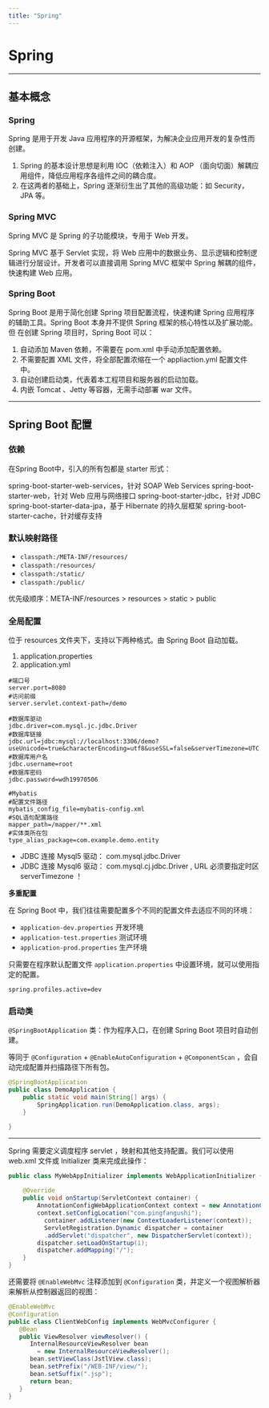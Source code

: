 ```yaml
---
title: "Spring"
---
```


# Spring

---

## 基本概念

### Spring

Spring 是用于开发 Java 应用程序的开源框架，为解决企业应用开发的复杂性而创建。

1. Spring 的基本设计思想是利用 IOC（依赖注入）和 AOP （面向切面）解耦应用组件，降低应用程序各组件之间的耦合度。
2. 在这两者的基础上，Spring 逐渐衍生出了其他的高级功能：如 Security，JPA 等。

### Spring MVC

Spring MVC 是 Spring 的子功能模块，专用于 Web 开发。

Spring MVC 基于 Servlet 实现，将 Web 应用中的数据业务、显示逻辑和控制逻辑进行分层设计。开发者可以直接调用 Spring MVC 框架中 Spring 解耦的组件，快速构建 Web 应用。

### Spring Boot

Spring Boot 是用于简化创建 Spring 项目配置流程，快速构建 Spring 应用程序的辅助工具。Spring Boot 本身并不提供 Spring 框架的核心特性以及扩展功能。但 在创建 Spring 项目时，Spring Boot 可以：

1. 自动添加 Maven 依赖，不需要在 pom.xml 中手动添加配置依赖。
2. 不需要配置 XML 文件，将全部配置浓缩在一个 appliaction.yml 配置文件中。
3. 自动创建启动类，代表着本工程项目和服务器的启动加载。
4. 内嵌 Tomcat 、Jetty 等容器，无需手动部署 war 文件。

---

## Spring Boot 配置

### 依赖

在Spring Boot中，引入的所有包都是 starter 形式：

spring-boot-starter-web-services，针对 SOAP Web Services
spring-boot-starter-web，针对 Web 应用与网络接口
spring-boot-starter-jdbc，针对 JDBC
spring-boot-starter-data-jpa，基于 Hibernate 的持久层框架
spring-boot-starter-cache，针对缓存支持


### 默认映射路径

- `classpath:/META-INF/resources/`
- `classpath:/resources/`
- `classpath:/static/` 
- `classpath:/public/`

优先级顺序：META-INF/resources > resources > static > public


### 全局配置

位于 resources 文件夹下，支持以下两种格式。由 Spring Boot 自动加载。

1. application.properties
2. application.yml

```properties
#端口号
server.port=8080
#访问前缀
server.servlet.context-path=/demo

#数据库驱动
jdbc.driver=com.mysql.jc.jdbc.Driver
#数据库链接
jdbc.url=jdbc:mysql://localhost:3306/demo?useUnicode=true&characterEncoding=utf8&useSSL=false&serverTimezone=UTC
#数据库用户名
jdbc.username=root
#数据库密码
jdbc.password=wdh19970506

#Mybatis
#配置文件路径
mybatis_config_file=mybatis-config.xml
#SQL语句配置路径
mapper_path=/mapper/**.xml
#实体类所在包
type_alias_package=com.example.demo.entity
```

- JDBC 连接 Mysql5 驱动： com.mysql.jdbc.Driver
- JDBC 连接 Mysql6 驱动： com.mysql.cj.jdbc.Driver , URL 必须要指定时区 serverTimezone ！


**多重配置**

在 Spring Boot 中，我们往往需要配置多个不同的配置文件去适应不同的环境：

- `application-dev.properties` 开发环境
- `application-test.properties` 测试环境
- `application-prod.properties` 生产环境

只需要在程序默认配置文件 `application.properties` 中设置环境，就可以使用指定的配置。

```properties
spring.profiles.active=dev
```

### 启动类


 `@SpringBootApplication` 类：作为程序入口，在创建 Spring Boot 项目时自动创建。

 等同于 `@Configuration` + `@EnableAutoConfiguration` + `@ComponentScan` ，会自动完成配置并扫描路径下所有包。

```java
@SpringBootApplication
public class DemoApplication {
    public static void main(String[] args) {
        SpringApplication.run(DemoApplication.class, args);
    }

}
```

---

Spring 需要定义调度程序 servlet ，映射和其他支持配置。我们可以使用 web.xml 文件或 Initializer 类来完成此操作：

```java
public class MyWebAppInitializer implements WebApplicationInitializer {
  
    @Override
    public void onStartup(ServletContext container) {
        AnnotationConfigWebApplicationContext context = new AnnotationConfigWebApplicationContext();
        context.setConfigLocation("com.pingfangushi");
          container.addListener(new ContextLoaderListener(context));
          ServletRegistration.Dynamic dispatcher = container
          .addServlet("dispatcher", new DispatcherServlet(context));
        dispatcher.setLoadOnStartup(1);
        dispatcher.addMapping("/");
    }
}
```
还需要将 `@EnableWebMvc` 注释添加到 `@Configuration` 类，并定义一个视图解析器来解析从控制器返回的视图：

```java
@EnableWebMvc
@Configuration
public class ClientWebConfig implements WebMvcConfigurer { 
   @Bean
   public ViewResolver viewResolver() {
      InternalResourceViewResolver bean
        = new InternalResourceViewResolver();
      bean.setViewClass(JstlView.class);
      bean.setPrefix("/WEB-INF/view/");
      bean.setSuffix(".jsp");
      return bean;
   }
}
```










